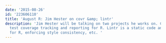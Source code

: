 ```yaml
---
date: '2015-08-26'
id: '223606110'
title: 'August R: Jim Hester on covr &amp; lintr'
description: 'Jim Hester will be talking on two projects he works on. Covr provides
  test coverage tracking and reporting for R. Lintr is a static code analysis tool
  for R, enforcing style consistency, etc. '
---
```

